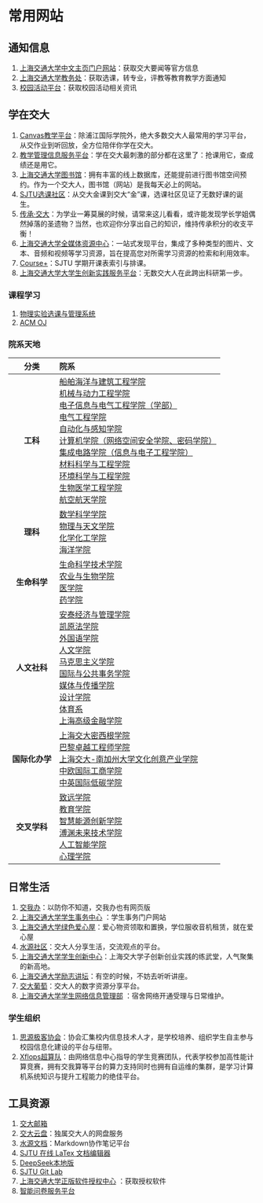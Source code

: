 # 常用网站
## 通知信息
1. [上海交通大学中文主页门户网站](https://www.sjtu.edu.cn/)：获取交大要闻等官方信息
2. [上海交通大学教务处](https://jwc.sjtu.edu.cn/)：获取选课，转专业，评教等教育教学方面通知
3. [校园活动平台](https://activity.sjtu.edu.cn/academic)：获取校园活动相关资讯

## 学在交大
1. [Canvas教学平台](https://oc.sjtu.edu.cn/)：除浦江国际学院外，绝大多数交大人最常用的学习平台，从交作业到听回放，全方位陪伴你学在交大。
2. [教学管理信息服务平台](https://i.sjtu.edu.cn/)：学在交大最刺激的部分都在这里了：抢课用它，查成绩还是用它。
3. [上海交通大学图书馆](https://www.lib.sjtu.edu.cn/f/main/index.shtml)：拥有丰富的线上数据库，还能提前进行图书馆空间预约。作为一个交大人，图书馆（网站）是我每天必上的网站。
4. [SJTU选课社区](https://course.sjtu.plus/)：从交大金课到交大“金”课，选课社区见证了无数好课的诞生。
5. [传承·交大](https://share.dyweb.sjtu.cn/)：为学业一筹莫展的时候，请常来这儿看看，或许能发现学长学姐偶然掉落的圣遗物？当然，也欢迎你分享出自己的知识，维持传承积分的收支平衡！
6. [上海交通大学全媒体资源中心](https://vlc.sjtu.edu.cn/)：一站式发现平台，集成了多种类型的图片、文本、音频和视频等学习资源，旨在提高您对所需学习资源的检索和利用效率。
7. [Course+](https://geek.sjtu.edu.cn/course-plus/)：SJTU 学期开课表索引与排课。
8. [上海交通大学大学生创新实践服务平台](https://prp.jwc.sjtu.edu.cn/)：无数交大人在此跨出科研第一步。

### 课程学习
1. [物理实验选课与管理系统](http://www.phycai.sjtu.edu.cn/)
2. [ACM OJ](https://acm.sjtu.edu.cn/OnlineJudge/)

### 院系天地
|    分类     |   院系   |
| :-------: | :------ |
|  **工科**   | [船舶海洋与建筑工程学院](https://naoce.sjtu.edu.cn) <br> [机械与动力工程学院](https://me.sjtu.edu.cn) <br> [电子信息与电气工程学院（学部）](https://www.seiee.sjtu.edu.cn) <br> [电气工程学院](https://eei.sjtu.edu.cn/) <br> [自动化与感知学院]() <br> [计算机学院（网络空间安全学院、密码学院）]() <br> [集成电路学院（信息与电子工程学院）](https://icisee.sjtu.edu.cn) <br> [材料科学与工程学院](https://smse.sjtu.edu.cn) <br> [环境科学与工程学院](https://sese.sjtu.edu.cn) <br> [生物医学工程学院](https://bme.sjtu.edu.cn) <br> [航空航天学院](https://www.aero.sjtu.edu.cn) |
|  **理科**   | [数学科学学院](https://www.math.sjtu.edu.cn) <br> [物理与天文学院](https://www.physics.sjtu.edu.cn) <br> [化学化工学院](https://scce.sjtu.edu.cn) <br> [海洋学院](https://soo.sjtu.edu.cn/) |
| **生命科学**  | [生命科学技术学院](https://life.sjtu.edu.cn) <br> [农业与生物学院](https://www.agri.sjtu.edu.cn) <br> [医学院](https://www.shsmu.edu.cn) <br> [药学院](https://pharm.sjtu.edu.cn) |
| **人文社科**  | [安泰经济与管理学院](https://acem.sjtu.edu.cn) <br> [凯原法学院](https://law.sjtu.edu.cn) <br> [外国语学院](https://sfl.sjtu.edu.cn) <br> [人文学院](https://shss.sjtu.edu.cn) <br> [马克思主义学院](https://ma.sjtu.edu.cn/) <br> [国际与公共事务学院](https://www.sipa.sjtu.edu.cn) <br> [媒体与传播学院](https://smc.sjtu.edu.cn/) <br> [设计学院](https://designschool.sjtu.edu.cn) <br> [体育系](https://tiyuxi.sjtu.edu.cn) <br> [上海高级金融学院](https://www.saif.sjtu.edu.cn)  |
| **国际化办学** | [上海交大密西根学院](https://www.ji.sjtu.edu.cn/) <br> [巴黎卓越工程师学院](https://speit.sjtu.edu.cn) <br> [上海交大-南加州大学文化创意产业学院](https://icci.sjtu.edu.cn) <br> [中欧国际工商学院](https://cn.ceibs.edu) <br> [中英国际低碳学院](https://lcc.sjtu.edu.cn)  |
| **交叉学科**  | [致远学院](https://zhiyuan.sjtu.edu.cn) <br> [教育学院](https://soe.sjtu.edu.cn/) <br> [智慧能源创新学院](https://www.senergy.sjtu.edu.cn/) <br> [溥渊未来技术学院](https://gift.sjtu.edu.cn/) <br> [人工智能学院](https://soai.sjtu.edu.cn/) <br> [心理学院](https://psychology.sjtu.edu.cn/) |

## 日常生活
1. [交我办](https://my.sjtu.edu.cn/)：以防你不知道，交我办也有网页版
2. [上海交通大学学生事务中心](https://affairs.sjtu.edu.cn/) ：学生事务门户网站
3. [上海交通大学绿色爱心屋](https://aixinwu.sjtu.edu.cn/)：爱心物资领取和置换，学位服收音机租赁，就在爱心屋
4. [水源社区](https://shuiyuan.sjtu.edu.cn/)：交大人分享生活，交流观点的平台。
5. [上海交通大学学生创新中心](https://www.si.sjtu.edu.cn/home)：上海交大学子创新创业实践的练武堂，人气聚集的新高地。
6. [上海交通大学励志讲坛](https://lzjt.sjtu.edu.cn/)：有空的时候，不妨去听听讲座。
7. [交大葡萄](https://pt.sjtu.edu.cn/)：交大人的数字资源分享平台。
8. [上海交通大学学生网络信息管理部](https://nimo.sjtu.edu.cn/) ：宿舍网络开通受理与日常维护。

### 学生组织
1. [思源极客协会](https://geek.sjtu.edu.cn/)：协会汇集校内信息技术人才，是学校培养、组织学生自主参与校园信息化建设的平台与纽带。
2. [Xflops超算队](https://xflops.sjtu.edu.cn)：由网络信息中心指导的学生竞赛团队，代表学校参加高性能计算竞赛，拥有交我算等平台的算力支持同时也拥有自运维的集群，是学习计算机系统知识与提升工程能力的绝佳平台。

## 工具资源
1. [交大邮箱](https://mail.sjtu.edu.cn/)
2. [交大云盘](https://jbox.sjtu.edu.cn/)：独属交大人的网盘服务
3. [水源文档](https://notes.sjtu.edu.cn/)：Markdown协作笔记平台
4. [SJTU 在线 LaTex 文档编辑器](https://latex.sjtu.edu.cn/)
5. [DeepSeek本地版](https://chat.sjtu.edu.cn/)
6. [SJTU Git Lab](https://git.sjtu.edu.cn/)
7. [上海交通大学正版软件授权中心](https://software.sjtu.edu.cn/) ：获取授权软件
8. [智能问卷服务平台](https://wj.sjtu.edu.cn/)